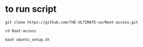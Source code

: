 # to run script 

``git clone https://github.com/THE-ULTIMATE-ux/Root-access.git``

``cd Root-access``

``bash ubuntu_setup.sh``

